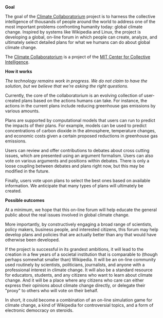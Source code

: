 **Goal**

The goal of the [Climate Collaboratorium](http://climatecollaboratorium.org) project is to harness the collective intelligence of thousands of people around the world to address one of the most important problems confronting humanity today: global climate change. Inspired by systems like Wikipedia and Linux, the project is developing a global, on-line forum in which people can create, analyze, and ultimately select detailed plans for what we humans can do about global climate change.

The [Climate Collaboratorium](http://climatecollaboratorium.org) is a project of the [MIT Center for Collective Intelligence](http://cci.mit.edu).

**How it works**

_The technology remains work in progress.  We do not claim to have the solution, but we believe that we're asking the right questions._

Currently, the core of the collaboratorium is an evolving collection of user-created plans based on the actions humans can take. For instance, the actions in the current plans include reducing greenhouse gas emissions by various amounts.

Plans are supported by computational models that users can run to predict the impacts of their plans. For example, models can be used to predict concentrations of carbon dioxide in the atmosphere, temperature changes, and economic costs given a certain proposed reductions in greenhouse gas emissions.

Users can review and offer contributions to debates about cross cutting issues, which are presented using an argument formalism. Users can also vote on various arguments and positions within debates.  There is only a loose coupling between debates and plans right now, but this may be modified in the future.

Finally, users vote upon plans to select the best ones based on available information.  We anticipate that many types of plans will ultimately be created.


**Possible outcomes**

At a minimum, we hope that this on-line forum will help educate the general public about the real issues involved in global climate change.

More importantly, by constructively engaging a broad range of scientists, policy makers, business people, and interested citizens, this forum may help develop plans and policies that are actually better than any that would have otherwise been developed.

If the project is successful in its grandest ambitions, it will lead to the creation in a few years of a societal institution that is comparable to (though perhaps somewhat smaller than) Wikipedia. It will be an on-line community used routinely by scientists, politicians, journalists, and anyone with a professional interest in climate change. It will also be a standard resource for educators, students, and any citizens who want to learn about climate change. And it will be a place where any citizens who care can either express their opinions about climate change directly, or delegate their "proxy" to others who will vote on their behalf.

In short, it could become a combination of an on-line simulation game for climate change, a kind of Wikipedia for controversial topics, and a form of electronic democracy on steroids.